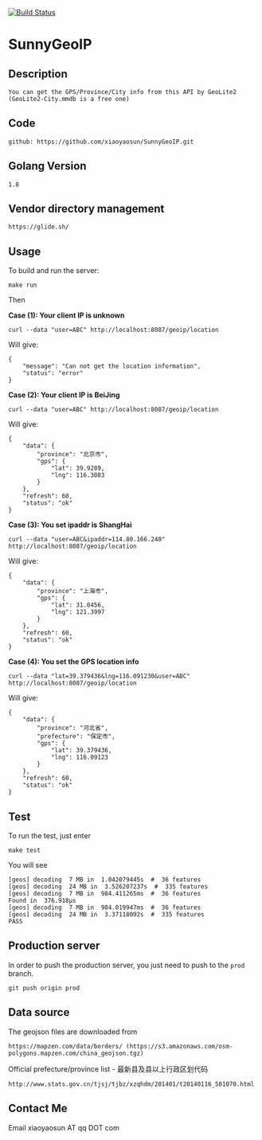 [![Build Status](https://travis-ci.org/xiaoyaosun/SunnyGeoIP.svg?branch=master)](https://travis-ci.org/xiaoyaosun/SunnyGeoIP)

# SunnyGeoIP

## Description

	You can get the GPS/Province/City info from this API by GeoLite2 (GeoLite2-City.mmdb is a free one)

## Code

    github: https://github.com/xiaoyaosun/SunnyGeoIP.git

## Golang Version

    1.8

## Vendor directory management

    https://glide.sh/    

## Usage

To build and run the server:

    make run

Then 


**Case (1): Your client IP is unknown**

	curl --data "user=ABC" http://localhost:8087/geoip/location

Will give:

	{
	    "message": "Can not get the location information",
	    "status": "error"
	}
	
**Case (2): Your client IP is BeiJing**

	curl --data "user=ABC" http://localhost:8087/geoip/location

Will give:

	{
	    "data": {
	        "province": "北京市",
	        "gps": {
	            "lat": 39.9289,
	            "lng": 116.3883
	        }
	    },
	    "refresh": 60,
	    "status": "ok"
	}

**Case (3): You set ipaddr is ShangHai**

	curl --data "user=ABC&ipaddr=114.80.166.240" http://localhost:8087/geoip/location

Will give:

	{
	    "data": {
	        "province": "上海市",
	        "gps": {
	            "lat": 31.0456,
	            "lng": 121.3997
	        }
	    },
	    "refresh": 60,
	    "status": "ok"
	}

**Case (4): You set the GPS location info**

	curl --data "lat=39.379436&lng=116.091230&user=ABC" http://localhost:8087/geoip/location

Will give:

	{
	    "data": {
	        "province": "河北省",
	        "prefecture": "保定市",
	        "gps": {
	            "lat": 39.379436,
	            "lng": 116.09123
	        }
	    },
	    "refresh": 60,
	    "status": "ok"
	}

## Test

To run the test, just enter

    make test

You will see 

	[geos] decoding  7 MB in  1.042079445s  #  36 features
	[geos] decoding  24 MB in  3.526207237s  #  335 features
	[geos] decoding  7 MB in  984.411265ms  #  36 features
	Found in  376.918µs
	[geos] decoding  7 MB in  984.019947ms  #  36 features
	[geos] decoding  24 MB in  3.37118092s  #  335 features
	PASS

## Production server

In order to push the production server, you just need to push to the `prod` branch.
    
    git push origin prod

## Data source

The geojson files are downloaded from 

    https://mapzen.com/data/borders/ (https://s3.amazonaws.com/osm-polygons.mapzen.com/china_geojson.tgz)

Official prefecture/province list - 最新县及县以上行政区划代码

    http://www.stats.gov.cn/tjsj/tjbz/xzqhdm/201401/t20140116_501070.html

## Contact Me

Email
	xiaoyaosun AT qq DOT com

